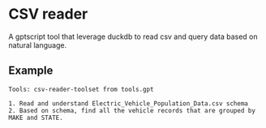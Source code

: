 # CSV reader

A gptscript tool that leverage duckdb to read csv and query data based on natural language. 

## Example

```
Tools: csv-reader-toolset from tools.gpt

1. Read and understand Electric_Vehicle_Population_Data.csv schema
2. Based on schema, find all the vehicle records that are grouped by MAKE and STATE.
```